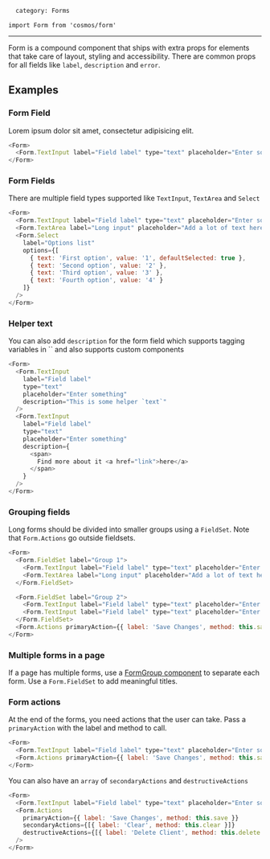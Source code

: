 ```meta
  category: Forms
```

`import Form from 'cosmos/form'`

---

Form is a compound component that ships with extra props for elements that take care of layout, styling and accessibility. There are common props for all fields like `label`, `description` and `error`.

## Examples

### Form Field

Lorem ipsum dolor sit amet, consectetur adipisicing elit.

```js
<Form>
  <Form.TextInput label="Field label" type="text" placeholder="Enter something" />
</Form>
```

### Form Fields

There are multiple field types supported like `TextInput`, `TextArea` and `Select`

```js
<Form>
  <Form.TextInput label="Field label" type="text" placeholder="Enter something" />
  <Form.TextArea label="Long input" placeholder="Add a lot of text here" />
  <Form.Select
    label="Options list"
    options={[
      { text: 'First option', value: '1', defaultSelected: true },
      { text: 'Second option', value: '2' },
      { text: 'Third option', value: '3' },
      { text: 'Fourth option', value: '4' }
    ]}
  />
</Form>
```

### Helper text

You can also add `description` for the form field which supports tagging variables in `` and also supports custom components

```js
<Form>
  <Form.TextInput
    label="Field label"
    type="text"
    placeholder="Enter something"
    description="This is some helper `text`"
  />
  <Form.TextInput
    label="Field label"
    type="text"
    placeholder="Enter something"
    description={
      <span>
        Find more about it <a href="link">here</a>
      </span>
    }
  />
</Form>
```

### Grouping fields

Long forms should be divided into smaller groups using a `FieldSet`. Note that `Form.Actions` go outside fieldsets.

```js
<Form>
  <Form.FieldSet label="Group 1">
    <Form.TextInput label="Field label" type="text" placeholder="Enter something" />
    <Form.TextArea label="Long input" placeholder="Add a lot of text here" />
  </Form.FieldSet>

  <Form.FieldSet label="Group 2">
    <Form.TextInput label="Field label" type="text" placeholder="Enter something" />
    <Form.TextInput label="Field label" type="text" placeholder="Enter something" />
  </Form.FieldSet>
  <Form.Actions primaryAction={{ label: 'Save Changes', method: this.save }} />
</Form>
```

### Multiple forms in a page

If a page has multiple forms, use a <a href="FormGroup">FormGroup component</a> to separate each form. Use a `Form.FieldSet` to add meaningful titles.

### Form actions

At the end of the forms, you need actions that the user can take. Pass a `primaryAction` with the label and method to call.

```js
<Form>
  <Form.TextInput label="Field label" type="text" placeholder="Enter something" />
  <Form.Actions primaryAction={{ label: 'Save Changes', method: this.save }} />
</Form>
```

You can also have an `array` of `secondaryActions` and `destructiveActions`

```js
<Form>
  <Form.TextInput label="Field label" type="text" placeholder="Enter something" />
  <Form.Actions
    primaryAction={{ label: 'Save Changes', method: this.save }}
    secondaryActions={[{ label: 'Clear', method: this.clear }]}
    destructiveActions={[{ label: 'Delete Client', method: this.delete }]}
  />
</Form>
```
